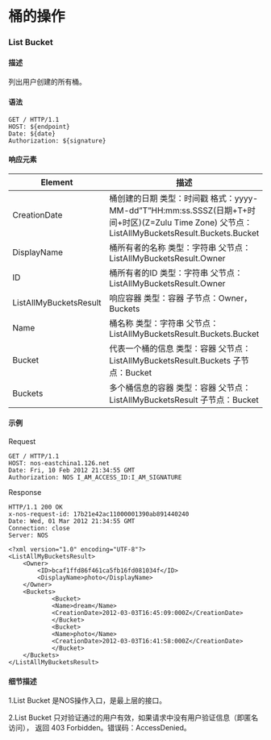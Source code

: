 # 桶的操作
### **List Bucket**

#### **描述**
列出用户创建的所有桶。

#### **语法**

    GET / HTTP/1.1
    HOST: ${endpoint}
    Date: ${date}
    Authorization: ${signature}

#### **响应元素**
|     **Element**     |                          **描述**                               |
|---------------------|-----------------------------------------------------------------|
|CreationDate   |桶创建的日期 类型：时间戳 格式：yyyy-MM-dd”T”HH:mm:ss.SSSZ(日期+T+时间+时区)(Z=Zulu Time Zone) 父节点：ListAllMyBucketsResult.Buckets.Bucket|
|DisplayName|   桶所有者的名称 类型：字符串 父节点：ListAllMyBucketsResult.Owner|
|ID|    桶所有者的ID 类型：字符串 父节点：ListAllMyBucketsResult.Owner|
|ListAllMyBucketsResult |响应容器 类型：容器 子节点：Owner，Buckets|
|Name|  桶名称 类型：字符串 父节点：ListAllMyBucketsResult.Buckets.Bucket|
|Bucket|    代表一个桶的信息 类型：容器 父节点：ListAllMyBucketsResult.Buckets 子节点：Bucket|
|Buckets|   多个桶信息的容器 类型：容器 父节点：ListAllMyBucketsResult 子节点：Bucket|
#### **示例**
Request

    GET / HTTP/1.1
    HOST: nos-eastchina1.126.net
    Date: Fri, 10 Feb 2012 21:34:55 GMT
    Authorization: NOS I_AM_ACCESS_ID:I_AM_SIGNATURE

Response

    HTTP/1.1 200 OK
    x-nos-request-id: 17b21e42ac11000001390ab891440240
    Date: Wed, 01 Mar 2012 21:34:55 GMT
    Connection: close
    Server: NOS
    
    <?xml version="1.0" encoding="UTF-8"?>
    <ListAllMyBucketsResult>
        <Owner>
            <ID>bcaf1ffd86f461ca5fb16fd081034f</ID>
            <DisplayName>photo</DisplayName>
        </Owner>
        <Buckets>
                <Bucket>
                <Name>dream</Name>
                <CreationDate>2012-03-03T16:45:09:000Z</CreationDate>
                </Bucket>
                <Bucket>
                <Name>photo</Name>
                <CreationDate>2012-03-03T16:41:58:000Z</CreationDate>
                </Bucket>
        </Buckets>
    </ListAllMyBucketsResult>

#### **细节描述**

1.List Bucket 是NOS操作入口，是最上层的接口。

2.List Bucket 只对验证通过的用户有效，如果请求中没有用户验证信息（即匿名访问）， 返回 403 Forbidden。错误码：AccessDenied。